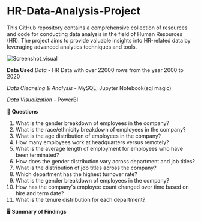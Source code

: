 # HR-Data-Analysis-Project
This GitHub repository contains a comprehensive collection of resources and code for conducting data analysis in the field of Human Resources (HR). The project aims to provide valuable insights into HR-related data by leveraging advanced analytics techniques and tools.

![Screenshot_visual](https://github.com/Sai-Nikhil29/HR-Data-Analysis-Project/assets/115182270/7557154b-61e1-4c4b-abcc-7e7cd4e15584)


**Data Used**
*Data* - HR Data with over 22000 rows from the year 2000 to 2020


*Data Cleansing & Analysis* - MySQL, Jupyter Notebook(sql magic)


*Data Visualization* - PowerBI

💠 **Questions**
1. What is the gender breakdown of employees in the company?
2. What is the race/ethnicity breakdown of employees in the company?
3. What is the age distribution of employees in the company?
4. How many employees work at headquarters versus remotely?
5. What is the average length of employment for employees who have been terminated?
6. How does the gender distribution vary across department and job titles?
7. What is the distribution of job titles across the company?
8. Which department has the highest turnover rate?
9. What is the gender breakdown of employees in the company?
10. How has the company's employee count changed over time based on hire and term date?
11. What is the tenure distribution for each department?  


🖥️ **Summary of Findings**
